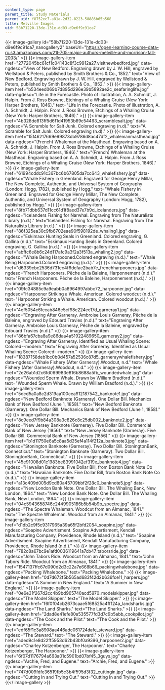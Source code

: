 ```yaml
---
content_type: page
parent_title: Study Materials
parent_uid: f8752ec7-a81a-2d32-8223-58886b65b568
title: Melville Images
uid: 58b71220-13de-131e-dd03-d9e6f9c91ca7
---
```


{{< image-gallery id="58b71220-13de-131e-dd03-d9e6f9c91ca7_nanogallery2" baseUrl="https://open-learning-course-data-rc.s3.amazonaws.com/21l-705-major-authors-melville-and-morrison-fall-2003/" >}}
{{< image-gallery-item href="2772045bc61cf1c04143c8f3c9912a27_visitnewbedford.jpg" data-ngdesc="View of New Bedford. Engraving drawn by J. W. Hill, engraved by Wellstood & Peters, published by Smith Brothers & Co., 1852." text="View of New Bedford. Engraving drawn by J. W. Hill, engraved by Wellstood & Peters, published by Smith Brothers & Co., 1852." >}}
{{< image-gallery-item href="b534eed069b7d895d296e39b5892ae2c_seafaringlife.jpg" data-ngdesc="Life in the Forecastle. Photo of illustration, A. A. Schmidt, J. Halpin. From J. Ross Browne, Etchings of a Whaling Cruise (New York: Harper Brothers, 1846)." text="Life in the Forecastle. Photo of illustration, A. A. Schmidt, J. Halpin. From J. Ross Browne, Etchings of a Whaling Cruise (New York: Harper Brothers, 1846)." >}}
{{< image-gallery-item href="4b328de813ff5d6f1d41953b89c54463_scramblesalt.jpg" data-ngdesc="A Scramble for Salt Junk. Colored engraving (n.d)." text="A Scramble for Salt Junk. Colored engraving (n.d)." >}}
{{< image-gallery-item href="15f46217669e99873db9786d8ac47df2_whalemanmasthead.jpg" data-ngdesc="(French) Whaleman at the Masthead. Engraving based on A. A. Schmidt, J. Halpin. From J. Ross Browne, Etchings of a Whaling Cruise (New York: Harper Brothers, 1846)." text="(French) Whaleman at the Masthead. Engraving based on A. A. Schmidt, J. Halpin. From J. Ross Browne, Etchings of a Whaling Cruise (New York: Harper Brothers, 1846)." >}}
{{< image-gallery-item href="61994cddc91c367bc6b67805da7cc643_whalefishery.jpg" data-ngdesc="Whale Fishery in Greenland. Engraved for George Henry Millar, The New Complete, Authentic, and Universal System of Geography (London: Hogg, 1782), published by Hogg." text="Whale Fishery in Greenland. Engraved for George Henry Millar, The New Complete, Authentic, and Universal System of Geography (London: Hogg, 1782), published by Hogg." >}}
{{< image-gallery-item href="8fb71dbb637d11cc61d1f8aed37e7b9d_icelanders.jpg" data-ngdesc="Icelanders Fishing for Narwhal. Engraving from The Naturalists Library (n.d.)." text="Icelanders Fishing for Narwhal. Engraving from The Naturalists Library (n.d.)." >}}
{{< image-gallery-item href="86f325ea30c9fb6702eae90f598192de_whaling1.jpg" data-ngdesc="Eskimaux Hunting Seals in Greenland. Colored engraving, G. Gallina (n.d.)." text="Eskimaux Hunting Seals in Greenland. Colored engraving, G. Gallina (n.d.)." >}}
{{< image-gallery-item href="abffc6e8b6c24d117afc9a3f2a3f513a_whaling2.jpg" data-ngdesc="Whale Being Harpooned.Colored engraving (n.d.)." text="Whale Being Harpooned.Colored engraving (n.d.)." >}}
{{< image-gallery-item href="d6339cbc2536d731ec4f6defae2bab7e_frenchharpooners.jpg" data-ngdesc="French Harpooners. Pêche de la Baleine, Harponnement (n.d.)." text="French Harpooners. Pêche de la Baleine, Harponnement (n.d.)." >}}
{{< image-gallery-item href="09fc34885c9a9eabb0a8964997abbc72_harpooner.jpg" data-ngdesc="Harpooner Striking a Whale. American. Colored woodcut (n.d.)." text="Harpooner Striking a Whale. American. Colored woodcut (n.d.)." >}}
{{< image-gallery-item href="4ef5054c6fecab846e5cf98e224ec17d_garneray1.jpg" data-ngdesc="Engraving After Garneray. Ambroise Louis Garneray, Pêche de la Baleine, engraved by Edouard Travies (n.d.)." text="Engraving After Garneray. Ambroise Louis Garneray, Pêche de la Baleine, engraved by Edouard Travies (n.d.)." >}}
{{< image-gallery-item href="86bfa67cba8a9e86daa4a51922489650_garneray2.jpg" data-ngdesc="Engraving After Garneray. Identified as Usual Whaling Scene: Colored--modern." text="Engraving After Garneray. Identified as Usual Whaling Scene: Colored--modern." >}}
{{< image-gallery-item href="18387158deb1bc0b0d457a52536c87d5_garneraywhalefishery.jpg" data-ngdesc="Whale Fishery (After Garneray).Woodcut, n.d." text="Whale Fishery (After Garneray).Woodcut, n.d." >}}
{{< image-gallery-item href="2e26ab1d2c6fd069983e816b8688a5fb_woundedwhale.jpg" data-ngdesc="Wounded Sperm Whale. Drawn by William Bradford (n.d.)." text="Wounded Sperm Whale. Drawn by William Bradford (n.d.)." >}}
{{< image-gallery-item href="5dcd5a0a8c2d319aa100cea912187542_banknote1.jpg" data-ngdesc="New Bedford Banknote (Garneray). One Dollar Bill. Mechanics Bank of New Bedford (June 1, 1858)." text="New Bedford Banknote (Garneray). One Dollar Bill. Mechanics Bank of New Bedford (June 1, 1858)." >}}
{{< image-gallery-item href="8c9eed7f9b84a308a3c826c8c25db002_banknote2.jpg" data-ngdesc="New Jersey Banknote (Garneray). Five Dollar Bill. Commercial Bank of New Jersey (1856)." text="New Jersey Banknote (Garneray). Five Dollar Bill. Commercial Bank of New Jersey (1856)." >}}
{{< image-gallery-item href="b1d11750e6a5c8aa5d35ef4a114f212a_banknote3.jpg" data-ngdesc="Stonington Banknote (Garneray). Two Dollar Bill. StoningtonBank, Connecticut." text="Stonington Banknote (Garneray). Two Dollar Bill. StoningtonBank, Connecticut." >}}
{{< image-gallery-item href="45e91008d01c1983be83991042ef319e_banknote4.jpg" data-ngdesc="Hawaiian Banknote. Five Dollar Bill, from Boston Bank Note Co (n.d.)." text="Hawaiian Banknote. Five Dollar Bill, from Boston Bank Note Co (n.d.)." >}}
{{< image-gallery-item href="a13c409d005d9cd80a45709bbf2f28c0_banknote5.jpg" data-ngdesc="New London Bank Note. One Dollar Bill. The Whaling Bank, New London, 1864." text="New London Bank Note. One Dollar Bill. The Whaling Bank, New London, 1864." >}}
{{< image-gallery-item href="04c5943658746c2449905186b5b54b9b_spectre.jpg" data-ngdesc="The Spectre Whaleman. Woodcut from an Almanac, 1841." text="The Spectre Whaleman. Woodcut from an Almanac, 1841." >}}
{{< image-gallery-item href="d1db2c9f5c9317965a39a65f2bfd2054_soapine.jpg" data-ngdesc="Soapine Advertisment. Soapine Advertisment, Kendall Manufacturing Company, Providence, Rhode Island (n.d.)." text="Soapine Advertisment. Soapine Advertisment, Kendall Manufacturing Company, Providence, Rhode Island (n.d.)." >}}
{{< image-gallery-item href="782c8a67bc9e1afd0036119641a7cb47_taborsride.jpg" data-ngdesc="John Tabors Ride. Woodcut from an Almanac, 1841." text="John Tabors Ride. Woodcut from an Almanac, 1841." >}}
{{< image-gallery-item href="1547137ffc67d090d2d3c22a7e668b66_packingwhalebone.jpg" data-ngdesc="Packing Whalebone." text="Packing Whalebone." >}}
{{< image-gallery-item href="0d7d672f5b565ad683f42d2b636fce11_harpers.jpg" data-ngdesc="A Summer in New England." text="A Summer in New England." >}}
{{< image-gallery-item href="0e6e31f267d2cc4b9bd965740acd5970_modelskipper.jpg" data-ngdesc="The Model Skipper." text="The Model Skipper." >}}
{{< image-gallery-item href="f6f0f04cb2673caae5f68525a4ff124a_landsharks.jpg" data-ngdesc="The Land Sharks." text="The Land Sharks." >}}
{{< image-gallery-item href="2dad8e41efe80a535577fd3d7c9b5abb_cookpilot.jpg" data-ngdesc="The Cook and the Pilot." text="The Cook and the Pilot." >}}
{{< image-gallery-item href="edf65f1c3a8908aa446adc061724dafe_steward.jpg" data-ngdesc="The Steward." text="The Steward." >}}
{{< image-gallery-item href="aded9c1e8d22ff5953d62b43bf0a9396_harpooner2.jpg" data-ngdesc="Charley Kotzenberger, The Harpooner." text="Charley Kotzenberger, The Harpooner." >}}
{{< image-gallery-item href="6f07d1176794a663a01c5901bd07bf45_3guys.jpg" data-ngdesc="Archie, Fred, and Eugene." text="Archie, Fred, and Eugene." >}}
{{< image-gallery-item href="747d009fdfe36519fb5c3b4f595d3f32_cuttingin.jpg" data-ngdesc="Cutting In and Trying Out." text="Cutting In and Trying Out." >}}
{{</ image-gallery >}}